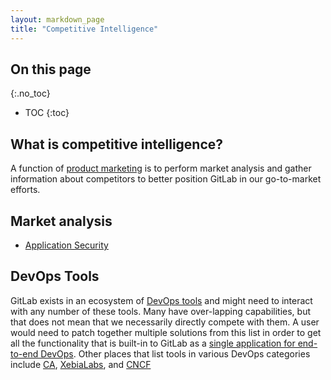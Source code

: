 ```yaml
---
layout: markdown_page
title: "Competitive Intelligence"
---
```


## On this page
{:.no_toc}

- TOC
{:toc}

## What is competitive intelligence?
A function of [product marketing](/handbook/marketing/product-marketing) is to perform market analysis and gather information about competitors to better position GitLab in our go-to-market efforts.

## Market analysis
* [Application Security](application-security/)

## DevOps Tools
GitLab exists in an ecosystem of [DevOps tools](/devops-tools) and might need to interact with any number of these tools. Many have over-lapping capabilities, but that does not mean that we necessarily directly compete with them. A user would need to patch together multiple solutions from this list in order to get all the functionality that is built-in to GitLab as a [single application for end-to-end DevOps](https://about.gitlab.com/). Other places that list tools in various DevOps categories include [CA](https://assessment-tools.ca.com/tools/continuous-delivery-tools/en?embed), [XebiaLabs](https://xebialabs.com/periodic-table-of-devops-tools/), and [CNCF](https://landscape.cncf.io/)
